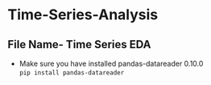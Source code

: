 # Time-Series-Analysis

## File Name- Time Series EDA
- Make sure you have installed  pandas-datareader 0.10.0   
`pip install pandas-datareader` 
    
